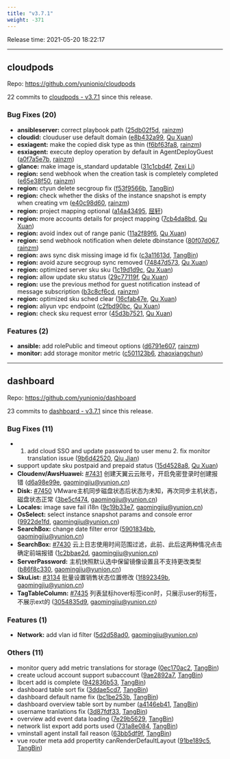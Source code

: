 ```yaml
---
title: "v3.7.1"
weight: -371
---
```


Release time: 2021-05-20 18:22:17

---
## cloudpods

Repo: https://github.com/yunionio/cloudpods

22 commits to [cloudpods - v3.7.1] since this release.

### Bug Fixes (20)
- **ansibleserver:** correct playbook path ([25db02f5d](https://github.com/yunionio/cloudpods/commit/25db02f5d72dfe8d7e97ce74f96f9d86276bec07), [rainzm](mailto:mjoycarry@gmail.com))
- **cloudid:** clouduser use default domain ([e8b432a99](https://github.com/yunionio/cloudpods/commit/e8b432a99c5bd9b846cd3186da35857dcb3e6968), [Qu Xuan](mailto:quxuan@yunionyun.com))
- **esxiagent:** make the copied disk type as thin ([f6bf63fa8](https://github.com/yunionio/cloudpods/commit/f6bf63fa89029f179ec306a553a362dc869a5b34), [rainzm](mailto:mjoycarry@gmail.com))
- **esxiagent:** execute deploy operation by default in AgentDeployGuest ([a0f7a5e7b](https://github.com/yunionio/cloudpods/commit/a0f7a5e7bc1f00689914672dc84eb234579cbffc), [rainzm](mailto:mjoycarry@gmail.com))
- **glance:** make image is_standard updatable ([31c1cbd4f](https://github.com/yunionio/cloudpods/commit/31c1cbd4f7c85183f80f848b24c7c46cbb805588), [Zexi Li](mailto:zexi.li@qq.com))
- **region:** send webhook when the creation task is completely completed ([e65e38f50](https://github.com/yunionio/cloudpods/commit/e65e38f50cc89133dbc8b9cd0dd8343a4fee9a37), [rainzm](mailto:mjoycarry@gmail.com))
- **region:** ctyun delete secgroup fix ([f53f9566b](https://github.com/yunionio/cloudpods/commit/f53f9566bb3378183f6c87c3b33e6b0eb5b92c75), [TangBin](mailto:tangbin@yunion.cn))
- **region:** check whether the disks of the instance snapshot is empty when creating vm ([e40c98d60](https://github.com/yunionio/cloudpods/commit/e40c98d602c3f45b40d912f6bf7a469368477882), [rainzm](mailto:mjoycarry@gmail.com))
- **region:** project mapping optional ([a14a43495](https://github.com/yunionio/cloudpods/commit/a14a434952f5a69cd3ca30e943761a5fa9f27d94), [屈轩](mailto:quxuan@yunionyun.com))
- **region:** more accounts details for project mapping ([7cb4da8bd](https://github.com/yunionio/cloudpods/commit/7cb4da8bdadbae36d3cd619d40731ba05f83b134), [Qu Xuan](mailto:quxuan@yunionyun.com))
- **region:** avoid index out of range panic ([11a2f89f6](https://github.com/yunionio/cloudpods/commit/11a2f89f6c6db816da4c7dc7bbd93a171b01333d), [Qu Xuan](mailto:quxuan@yunionyun.com))
- **region:** send webhook notification when delete dbinstance ([80f07d067](https://github.com/yunionio/cloudpods/commit/80f07d0675b6ba7fac4d69c8a7ded2e5768e7763), [rainzm](mailto:mjoycarry@gmail.com))
- **region:** aws sync disk missing image id fix ([c3a11613d](https://github.com/yunionio/cloudpods/commit/c3a11613d87eb32c29d36bf1587b90b4be27f5c4), [TangBin](mailto:tangbin@yunion.cn))
- **region:** avoid azure secgroup sync removed ([74847d573](https://github.com/yunionio/cloudpods/commit/74847d573cfbec801a5dae85c57aa3e7dccd0731), [Qu Xuan](mailto:quxuan@yunionyun.com))
- **region:** optimized server sku sku ([1c19d1d9c](https://github.com/yunionio/cloudpods/commit/1c19d1d9cb0ee3e6eef08d23181808dc20e58130), [Qu Xuan](mailto:quxuan@yunionyun.com))
- **region:** allow update sku status ([29c77119f](https://github.com/yunionio/cloudpods/commit/29c77119f64adb7facf872f9bfa28d4f79fad2c7), [Qu Xuan](mailto:quxuan@yunionyun.com))
- **region:** use the previous method for guest notification instead of message subscription ([b3c8cf6cd](https://github.com/yunionio/cloudpods/commit/b3c8cf6cd7e3dd27c0821a520b95b414c9648d39), [rainzm](mailto:mjoycarry@gmail.com))
- **region:** optimized sku sched clear ([16cfab47e](https://github.com/yunionio/cloudpods/commit/16cfab47e676846b966d27b8eee498d86dc2146c), [Qu Xuan](mailto:quxuan@yunionyun.com))
- **region:** aliyun vpc endpoint ([c2fbd90bc](https://github.com/yunionio/cloudpods/commit/c2fbd90bc6c9e8a17aa461a33c8b57f0d78590ad), [Qu Xuan](mailto:quxuan@yunionyun.com))
- **region:** check sku request error ([45d3b7521](https://github.com/yunionio/cloudpods/commit/45d3b75211e5538c870e282f20822302c710ff44), [Qu Xuan](mailto:quxuan@yunionyun.com))

### Features (2)
- **ansible:** add rolePublic and timeout options ([d6791e607](https://github.com/yunionio/cloudpods/commit/d6791e607444f2fd13a2661abf92262700a93d84), [rainzm](mailto:mjoycarry@gmail.com))
- **monitor:** add storage monitor metric ([c501123b6](https://github.com/yunionio/cloudpods/commit/c501123b6e0fcbb334cbf1525e31e3f0f293881a), [zhaoxiangchun](mailto:1422928955@qq.com))

[cloudpods - v3.7.1]: https://github.com/yunionio/cloudpods/compare/v3.7.0...v3.7.1
---
## dashboard

Repo: https://github.com/yunionio/dashboard

23 commits to [dashboard - v3.7.1] since this release.

### Bug Fixes (11)
- 1. add cloud SSO and update password to user menu 2. fix monitor translation issue ([9b6d42520](https://github.com/yunionio/dashboard/commit/9b6d42520d82b9e682e2dc5ba9249f7ce34c8971), [Qiu Jian](mailto:qiujian@yunionyun.com))
- support update sku postpaid and prepaid status ([15d4528a8](https://github.com/yunionio/dashboard/commit/15d4528a8a547c4586c92af127b9492d41531d71), [Qu Xuan](mailto:quxuan@yunionyun.com))
- **Cloudenv/AwsHuawei:** [#7431](https://github.com/yunionio/dashboard/issues/7431) 创建天翼云云账号，开启免密登录时创建报错 ([d6a98e99e](https://github.com/yunionio/dashboard/commit/d6a98e99efd48fa0ee7c5f503ac627a72484802b), [gaomingjiu@yunion.cn](mailto:gaomingjiu@yunion.cn))
- **Disk:** [#7450](https://github.com/yunionio/dashboard/issues/7450) VMware主机同步磁盘状态后状态为未知，再次同步主机状态，磁盘状态正常 ([3be5cf474](https://github.com/yunionio/dashboard/commit/3be5cf4745351ef7810827c2333a8202f421b67f), [gaomingjiu@yunion.cn](mailto:gaomingjiu@yunion.cn))
- **Locales:** image save fail i18n ([9c19b33e7](https://github.com/yunionio/dashboard/commit/9c19b33e770c1b571a24bca462a990ab593917ec), [gaomingjiu@yunion.cn](mailto:gaomingjiu@yunion.cn))
- **OsSelect:** select instance snapshot params and console error ([9922de1fd](https://github.com/yunionio/dashboard/commit/9922de1fdb40477738ee9f7460e9f5a0625d6274), [gaomingjiu@yunion.cn](mailto:gaomingjiu@yunion.cn))
- **SearchBox:** change date filter error ([5901834bb](https://github.com/yunionio/dashboard/commit/5901834bb70ef33f067e900cc31bc41a8f5ac8fa), [gaomingjiu@yunion.cn](mailto:gaomingjiu@yunion.cn))
- **SearchBox:** [#7430](https://github.com/yunionio/dashboard/issues/7430) 云上日志使用时间范围过滤，此前、此后这两种情况点击确定前端报错 ([1c2bbae2d](https://github.com/yunionio/dashboard/commit/1c2bbae2de2622953d0e4709b5b4928a9fc51b2c), [gaomingjiu@yunion.cn](mailto:gaomingjiu@yunion.cn))
- **ServerPassword:** 主机快照默认选中保留镜像设置且不支持更改类型 ([b86f8c330](https://github.com/yunionio/dashboard/commit/b86f8c3308b65c8daf314ac83846161ba2446e3d), [gaomingjiu@yunion.cn](mailto:gaomingjiu@yunion.cn))
- **SkuList:** [#3134](https://github.com/yunionio/dashboard/issues/3134) 批量设置销售状态位置修改 ([1f892349b](https://github.com/yunionio/dashboard/commit/1f892349b554898513dd86348fc8110559bb6ee4), [gaomingjiu@yunion.cn](mailto:gaomingjiu@yunion.cn))
- **TagTableColumn:** [#7435](https://github.com/yunionio/dashboard/issues/7435) 列表鼠标hover标签icon时，只展示user的标签，不展示ext的 ([3054835d9](https://github.com/yunionio/dashboard/commit/3054835d97cb0e626997a0c512b8b72901faba7b), [gaomingjiu@yunion.cn](mailto:gaomingjiu@yunion.cn))

### Features (1)
- **Network:** add vlan id filter ([5d2d58ad0](https://github.com/yunionio/dashboard/commit/5d2d58ad08eeecdb7be78102522584ac2e6e1f31), [gaomingjiu@yunion.cn](mailto:gaomingjiu@yunion.cn))

### Others (11)
- monitor query add metric translations for storage ([0ec170ac2](https://github.com/yunionio/dashboard/commit/0ec170ac27d2df9b16b7e2fb6d6311b7b41aec02), [TangBin](mailto:tangbin@yunion.cn))
- create ucloud account support subaccount ([9ae2892a7](https://github.com/yunionio/dashboard/commit/9ae2892a70d2236972c9550e089b123173ddbf76), [TangBin](mailto:tangbin@yunion.cn))
- lbcert add is complete ([942836b53](https://github.com/yunionio/dashboard/commit/942836b536130b0b9b4e073ed76a0f2ff797baa9), [TangBin](mailto:tangbin@yunion.cn))
- dashboard table sort fix ([3ddae5cd7](https://github.com/yunionio/dashboard/commit/3ddae5cd7b98492a080f5ccd543c9a63338d1856), [TangBin](mailto:tangbin@yunion.cn))
- dashboard default name fix ([bc1be253b](https://github.com/yunionio/dashboard/commit/bc1be253bf6609ce99b342824d2405d0fa8e11cd), [TangBin](mailto:tangbin@yunion.cn))
- dashboard overview table sort by number ([a4146eb41](https://github.com/yunionio/dashboard/commit/a4146eb412afddd9cbbfa5a9f564154f737397ec), [TangBin](mailto:tangbin@yunion.cn))
- username tranlations fix ([3d87fdf33](https://github.com/yunionio/dashboard/commit/3d87fdf335079fefcd409f62aad1a8fceca01878), [TangBin](mailto:tangbin@yunion.cn))
- overview add event data loading ([7e29b5629](https://github.com/yunionio/dashboard/commit/7e29b56297c474560c1eb74a68900155ef3e2572), [TangBin](mailto:tangbin@yunion.cn))
- network list export add ports used ([731a8e084](https://github.com/yunionio/dashboard/commit/731a8e0844bc5d07450d093ede4fa697ff99f02e), [TangBin](mailto:tangbin@yunion.cn))
- vminstall agent install fail reason ([63bb5df9f](https://github.com/yunionio/dashboard/commit/63bb5df9faa3dcff5a6d64662935cb2610405d2b), [TangBin](mailto:tangbin@yunion.cn))
- vue router meta add propertity canRenderDefaultLayout ([91be189c5](https://github.com/yunionio/dashboard/commit/91be189c55bb398c7f61aa3a26e90455ac4cf80e), [TangBin](mailto:tangbin@yunion.cn))

[dashboard - v3.7.1]: https://github.com/yunionio/dashboard/compare/v3.7.0...v3.7.1
